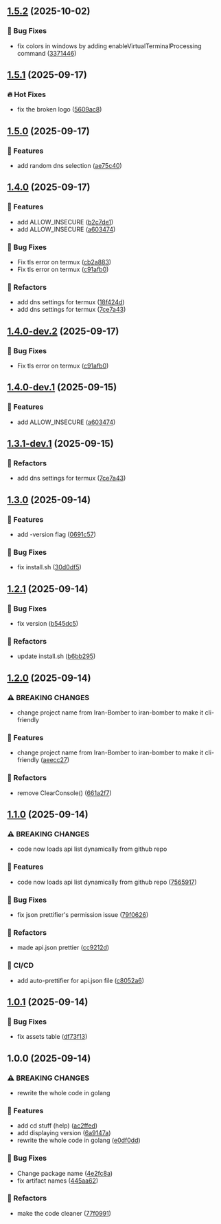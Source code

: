 ## [1.5.2](https://github.com/M-logique/iran-bomber/compare/v1.5.1...v1.5.2) (2025-10-02)

### 🐛 Bug Fixes

* fix colors in windows by adding enableVirtualTerminalProcessing command ([3371446](https://github.com/M-logique/iran-bomber/commit/3371446a0b87fae91af0be0c9623d0e7f296b882))

## [1.5.1](https://github.com/M-logique/iran-bomber/compare/v1.5.0...v1.5.1) (2025-09-17)

### 🔥 Hot Fixes

* fix the broken logo ([5609ac8](https://github.com/M-logique/iran-bomber/commit/5609ac86faada5da09bcdeb50bc434f7dfdad994))

## [1.5.0](https://github.com/M-logique/iran-bomber/compare/v1.4.0...v1.5.0) (2025-09-17)

### 🚀 Features

* add random dns selection ([ae75c40](https://github.com/M-logique/iran-bomber/commit/ae75c4004e49befac2cbf73b61233ae2d4f1e7a2))

## [1.4.0](https://github.com/M-logique/iran-bomber/compare/v1.3.0...v1.4.0) (2025-09-17)

### 🚀 Features

* add ALLOW_INSECURE ([b2c7de1](https://github.com/M-logique/iran-bomber/commit/b2c7de118f73eba6320dcf8cb7ed3efbc5be8156))
* add ALLOW_INSECURE ([a603474](https://github.com/M-logique/iran-bomber/commit/a6034746a9a39e32835d7760520f0682262ea794))

### 🐛 Bug Fixes

* Fix tls error on termux ([cb2a883](https://github.com/M-logique/iran-bomber/commit/cb2a8837e136022fa12da9d14cefec396c7c764d))
* Fix tls error on termux ([c91afb0](https://github.com/M-logique/iran-bomber/commit/c91afb05af658b83533daf0bdcb802ca9f91d1db))

### 🚧 Refactors

* add dns settings for termux ([18f424d](https://github.com/M-logique/iran-bomber/commit/18f424d37f81d921a07b7e69e9779bd3c9e1e4f3))
* add dns settings for termux ([7ce7a43](https://github.com/M-logique/iran-bomber/commit/7ce7a4339f6f43552a2836c2fcf8e7f028254552))

## [1.4.0-dev.2](https://github.com/M-logique/iran-bomber/compare/v1.4.0-dev.1...v1.4.0-dev.2) (2025-09-17)

### 🐛 Bug Fixes

* Fix tls error on termux ([c91afb0](https://github.com/M-logique/iran-bomber/commit/c91afb05af658b83533daf0bdcb802ca9f91d1db))

## [1.4.0-dev.1](https://github.com/M-logique/iran-bomber/compare/v1.3.1-dev.1...v1.4.0-dev.1) (2025-09-15)

### 🚀 Features

* add ALLOW_INSECURE ([a603474](https://github.com/M-logique/iran-bomber/commit/a6034746a9a39e32835d7760520f0682262ea794))

## [1.3.1-dev.1](https://github.com/M-logique/iran-bomber/compare/v1.3.0...v1.3.1-dev.1) (2025-09-15)

### 🚧 Refactors

* add dns settings for termux ([7ce7a43](https://github.com/M-logique/iran-bomber/commit/7ce7a4339f6f43552a2836c2fcf8e7f028254552))

## [1.3.0](https://github.com/M-logique/iran-bomber/compare/v1.2.1...v1.3.0) (2025-09-14)

### 🚀 Features

* add -version flag ([0691c57](https://github.com/M-logique/iran-bomber/commit/0691c57ee389bf61a36f938ec9298014bcb02e71))

### 🐛 Bug Fixes

* fix install.sh ([30d0df5](https://github.com/M-logique/iran-bomber/commit/30d0df5a2ae8f28971b82c4aeff1cf97797527d6))

## [1.2.1](https://github.com/M-logique/iran-bomber/compare/v1.2.0...v1.2.1) (2025-09-14)

### 🐛 Bug Fixes

* fix version ([b545dc5](https://github.com/M-logique/iran-bomber/commit/b545dc59195fa5ff98442f990c04e2f4f1c2b67c))

### 🚧 Refactors

* update install.sh ([b6bb295](https://github.com/M-logique/iran-bomber/commit/b6bb295add55cd1a0f0e9d8f55b15f488a53c2b3))

## [1.2.0](https://github.com/M-logique/iran-bomber/compare/v1.1.0...v1.2.0) (2025-09-14)

### ⚠ BREAKING CHANGES

* change project name from Iran-Bomber to iran-bomber to make it cli-friendly

### 🚀 Features

* change project name from Iran-Bomber to iran-bomber to make it cli-friendly ([aeecc27](https://github.com/M-logique/iran-bomber/commit/aeecc278b2a9d724ae77ff8caeab0801f3302755))

### 🚧 Refactors

* remove ClearConsole() ([661a2f7](https://github.com/M-logique/iran-bomber/commit/661a2f781479dfd5e9df70c23e2fd872622e6919))

## [1.1.0](https://github.com/M-logique/Iran-Bomber/compare/v1.0.1...v1.1.0) (2025-09-14)

### ⚠ BREAKING CHANGES

* code now loads api list dynamically from github repo

### 🚀 Features

* code now loads api list dynamically from github repo ([7565917](https://github.com/M-logique/Iran-Bomber/commit/7565917c48d4735f4e7b9b0d43bab3e02352b3fd))

### 🐛 Bug Fixes

* fix json prettifier's permission issue ([79f0626](https://github.com/M-logique/Iran-Bomber/commit/79f0626de4779ed9b8a4549555881fa42dfab447))

### 🚧 Refactors

* made api.json prettier ([cc9212d](https://github.com/M-logique/Iran-Bomber/commit/cc9212da212ec74464f5741b2cb412c33c24088f))

### 🔄 CI/CD

* add auto-prettifier for api.json file ([c8052a6](https://github.com/M-logique/Iran-Bomber/commit/c8052a6a326c2e38ed69443ea6449d098a97c842))

## [1.0.1](https://github.com/M-logique/Iran-Bomber/compare/v1.0.0...v1.0.1) (2025-09-14)

### 🐛 Bug Fixes

* fix assets table ([df73f13](https://github.com/M-logique/iran-bomber/commit/df73f133b1bf375adf0c01a4985ef00beb425701))

## 1.0.0 (2025-09-14)

### ⚠ BREAKING CHANGES

* rewrite the whole code in golang

### 🚀 Features

* add cd stuff (help) ([ac2ffed](https://github.com/M-logique/iran-bomber/commit/ac2ffed6f544e78489ff0b6ce55842819e3186f1))
* add displaying version ([6a9147a](https://github.com/M-logique/iran-bomber/commit/6a9147a0246869a793616c7e29a51da52c4d40d7))
* rewrite the whole code in golang ([e0df0dd](https://github.com/M-logique/iran-bomber/commit/e0df0dde0c0835049cd9aad429cfa7948314ccf4))

### 🐛 Bug Fixes

* Change package name ([4e2fc8a](https://github.com/M-logique/iran-bomber/commit/4e2fc8a05fddce9dc876f3317341ca21a5a68982))
* fix artifact names ([445aa62](https://github.com/M-logique/iran-bomber/commit/445aa6220631ba91b39fd93a7c9e70a02918b1bf))

### 🚧 Refactors

* make the code cleaner ([77f0991](https://github.com/M-logique/iran-bomber/commit/77f0991e5748bbe4abe7ee17e188112287d918fd))
